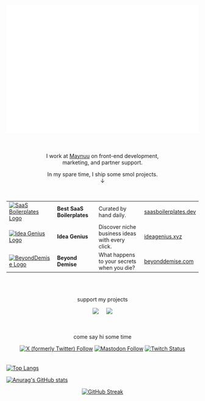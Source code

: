 <div align="center">
  <a href="https://saasboilerplates.dev/?ref=gh" target="_blank">
    <img src="https://raw.githubusercontent.com/poppacalypse/poppacalypse/master/welcome.svg" width="800" height="auto">
  </a>
</div>

<br/>
<br/>

<div align="center">
  <p>I work at <a href="https://maynuu.com">Maynuu</a> on front-end development,
    <br/> marketing, and partner support.
  </p>

  <p>In my spare time, I ship some smol projects.
    <br/>↓
  </p>
</div>

<br/>

<div align="center">

|                                                                                                                                                                                                                         |                            |                                                 |                                                              |
| :---------------------------------------------------------------------------------------------------------------------------------------------------------------------------------------------------------------------- | :------------------------- | :---------------------------------------------- | :----------------------------------------------------------- |
| <a href="https://saasboilerplates.dev/?ref=gh" target="_blank"><img height="50px" src="https://saasboilerplates.dev/favicons/logo.svg" alt="SaaS Boilerplates Logo" /></a>                                              | **Best SaaS Boilerplates** | Curated by hand daily.                          | [saasboilerplates.dev](https://saasboilerplates.dev/?ref=gh) |
| <a href="https://ideagenius.xyz/?ref=gh" target="_blank"><img height="50px" src="https://ideagenius.xyz/assets/logo-1e1147f98146dcd7b9b15c88f8bc720e08727df7b2b02d95a54bb0fe0c0abb74.png" alt="Idea Genius Logo" /></a> | **Idea Genius**            | Discover niche business ideas with every click. | [ideagenius.xyz](https://ideagenius.xyz/?ref=gh)             |
| <a href="https://beyonddemise.com/?ref=gh" target="_blank"><img height="50px" src="https://www.beyonddemise.com/assets/images/Logo.png" alt="BeyondDemise Logo" /></a>                                                  | **Beyond Demise**          | What happens to your secrets when you die?      | [beyonddemise.com](https://beyonddemise.com/?ref=gh)         |

</div>

<br/>
<br/>

<div align="center">
  <p>support my projects</p>
  <a href="https://www.buymeacoffee.com/poppacalypse"><img src="https://img.buymeacoffee.com/button-api/?text=Buy me a Nuka-Cola&emoji=👍&slug=poppacalypse&button_colour=37bcae&font_colour=000000&font_family=Poppins&outline_colour=000000&coffee_colour=FFDD00" /></a> &nbsp; &nbsp;
  <a href="https://www.ko-fi.com/poppacalypse"><img src="https://img.buymeacoffee.com/button-api/?text=Or a ko-fi&emoji=😙&slug=poppacalypse&button_colour=37bcae&font_colour=000000&font_family=Poppins&outline_colour=000000&coffee_colour=FFDD00" /></a>
</div>

<br/>
<br/>

<div align="center">
  <p>come say hi some time</p>
  <a href="https://x.com/poppacalypse" target="_blank">
    <img src="https://img.shields.io/badge/Twitter-6.8K-%2337bcae?style=for-the-badge&logo=x&logoColor=white&labelColor=1a1b27" alt="X (formerly Twitter) Follow"></a>
  <a href="https://alpaca.gold/@poppacalypse" target="_blank">
    <img src="https://img.shields.io/mastodon/follow/109646489759073442?color=37bcae&labelColor=1a1b27&domain=https%3A%2F%2Falpaca.gold&logo=mastodon&style=for-the-badge&label=Mastodon" alt="Mastodon Follow"></a>
  <a href="https://twitch.tv/poppacalypse" target="_blank">
    <img src="https://img.shields.io/twitch/status/poppacalypse?logo=twitchsx&style=for-the-badge&color=37bcae&labelColor=1a1b27&label=TWITCH+STATUS" alt="Twitch Status"></a>
</div>

<br/>
<br/>

<div align="center" style="display: flex; justify-content: space-between; align-items: center;">
  <a href="https://github.com/poppacalypse/github-readme-stats">
    <img src="https://github-readme-stats-rho-eight-18.vercel.app/api/top-langs/?username=poppacalypse&layout=pie&theme=tokyonight&hide_border=true" alt="Top Langs">
  </a>
</div>

[![Anurag's GitHub stats](https://github-readme-stats.vercel.app/api?username=anuraghazra)](https://github.com/anuraghazra/github-readme-stats)

<div align="center">
  <a href="https://git.io/streak-stats">
    <img src="https://github-streak-stats-mocha.vercel.app?user=poppacalypse&theme=tokyonight&hide_border=true" alt="GitHub Streak" />
  </a>
</div>
